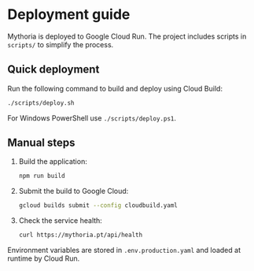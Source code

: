 # Deployment guide

Mythoria is deployed to Google Cloud Run. The project includes scripts in `scripts/` to simplify the process.

## Quick deployment

Run the following command to build and deploy using Cloud Build:

```bash
./scripts/deploy.sh
```

For Windows PowerShell use `./scripts/deploy.ps1`.

## Manual steps

1. Build the application:
   ```bash
   npm run build
   ```
2. Submit the build to Google Cloud:
   ```bash
   gcloud builds submit --config cloudbuild.yaml
   ```
3. Check the service health:
   ```bash
   curl https://mythoria.pt/api/health
   ```

Environment variables are stored in `.env.production.yaml` and loaded at runtime by Cloud Run.
